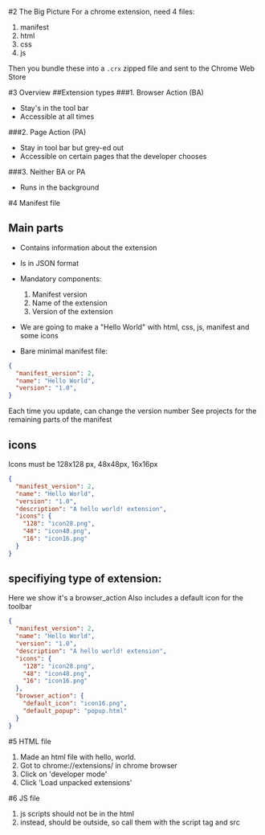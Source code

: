#2 The Big Picture
For a chrome extension, need 4 files:
1. manifest
1. html
1. css
1. js

Then you bundle these into a `.crx` zipped file and sent to the Chrome Web Store

#3 Overview
##Extension types
###1. Browser Action (BA)
- Stay's in the tool bar
- Accessible at all times

###2. Page Action (PA)
- Stay in tool bar but grey-ed out
- Accessible on certain pages that the developer chooses

###3. Neither BA or PA
- Runs in the background

#4 Manifest file
## Main parts
- Contains information about the extension
- Is in JSON format
- Mandatory components:
  1. Manifest version
  2. Name of the extension
  3. Version of the extension

- We are going to make a "Hello World" with html, css, js, manifest and some icons
- Bare minimal manifest file:
```JSON
{
  "manifest_version": 2,
  "name": "Hello World",
  "version": "1.0",
}
```
Each time you update, can change the version number
See projects for the remaining parts of the manifest

## icons
Icons must be 128x128 px, 48x48px, 16x16px
```JSON
{
  "manifest_version": 2,
  "name": "Hello World",
  "version": "1.0",
  "description": "A hello world! extension",
  "icons": {
    "128": "icon28.png",
    "48": "icon48.png",
    "16": "icon16.png"
  }
}
```
## specifiying type of extension:
Here we show it's a browser_action
Also includes a default icon for the toolbar
```JSON
{
  "manifest_version": 2,
  "name": "Hello World",
  "version": "1.0",
  "description": "A hello world! extension",
  "icons": {
    "128": "icon28.png",
    "48": "icon48.png",
    "16": "icon16.png"
  },
  "browser_action": {
    "default_icon": "icon16.png",
    "default_popup": "popup.html"
  }
}
```
#5 HTML file
1. Made an html file with hello, world.
1. Got to chrome://extensions/ in chrome browser
1. Click on 'developer mode'
1. Click 'Load unpacked extensions'

#6 JS file
1. js scripts should not be in the html
1. instead, should be outside, so call them with the script tag and src
